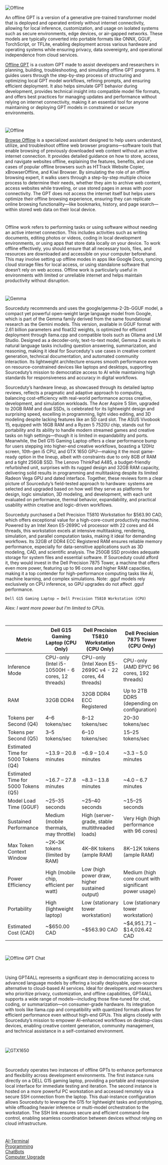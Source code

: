 ![Offline](https://github.com/user-attachments/assets/f0e601b9-086f-464c-8c4c-98fc19c3ac62)

An offline GPT is a version of a generative pre-trained transformer model that is deployed and operated entirely without internet connectivity, allowing for local inference, customization, and usage on isolated systems such as secure environments, edge devices, or air-gapped networks. These models are typically converted into portable formats like ONNX, GGUF, TorchScript, or TFLite, enabling deployment across various hardware and operating systems while ensuring privacy, data sovereignty, and operational independence from cloud services. 

[Offline GPT](https://chatgpt.com/g/g-PhOe9lrMu-offline-gpt) is a custom GPT made to assist developers and researchers in planning, building, troubleshooting, and simulating offline GPT programs. It guides users through the step-by-step process of structuring and optimizing local GPT model workflows, refining prompts, and ensuring efficient deployment. It also helps simulate GPT behavior during development, provides technical insight into compatible model file formats, and offers best practices for managing updates and performance without relying on internet connectivity, making it an essential tool for anyone maintaining or deploying GPT models in constrained or secure environments.

#

![Offline](https://github.com/user-attachments/assets/04cc9b7f-22e9-4651-a463-95402180d3c9)

[Browse Offline](https://chatgpt.com/g/g-683997ef21608191b69aada281fb9d0b-browse-offline) is a specialized assistant designed to help users understand, utilize, and troubleshoot offline web browser programs—software tools that enable browsing of previously downloaded web content without an active internet connection. It provides detailed guidance on how to store, access, and navigate websites offline, explaining the features, benefits, and use cases of popular offline browsers such as HTTrack Website Copier, xBrowserOffline, and Kiwi Browser. By simulating the role of an offline browsing expert, it walks users through a step-by-step multiple choice process to determine their needs, whether they aim to archive web content, access websites while traveling, or use stored pages in areas with poor connectivity. The GPT does not access the internet itself but helps users optimize their offline browsing experience, ensuring they can replicate online browsing functionality—like bookmarks, history, and page search—within stored web data on their local device.

#

Offline work refers to performing tasks or using software without needing an active internet connection. This includes activities such as writing documents, editing photos or videos, coding in local development environments, or using apps that store data locally on your device. To work offline effectively, you should ensure that all necessary tools, files, and resources are downloaded and accessible on your computer beforehand. This may involve setting up offline modes in apps like Google Docs, syncing cloud storage files for local access, or using standalone software that doesn’t rely on web access. Offline work is particularly useful in environments with limited or unreliable internet and helps maintain productivity without disruption.

#

![Gemma](https://github.com/user-attachments/assets/8a5dab0f-1f35-4dde-8dbb-a03a9b56b268)

Sourceduty recommends and uses the google/gemma-2-2b-GGUF model, a compact yet powerful open-weight large language model from Google, which is part of the Gemma family derived from the same foundational research as the Gemini models. This version, available in GGUF format with 2.61 billion parameters and float32 weights, is optimized for efficient deployment through llama.cpp and compatible tools such as Ollama and LM Studio. Designed as a decoder-only, text-to-text model, Gemma 2 excels in natural language tasks including question answering, summarization, and reasoning, making it ideal for Sourceduty's use cases in creative content generation, technical documentation, and automated community interaction. Its lightweight architecture ensures smooth performance even on resource-constrained devices like laptops and desktops, supporting Sourceduty’s mission to democratize access to AI while maintaining high standards for responsiveness and accuracy in digital workflows.

Sourceduty’s hardware lineup, as showcased through its detailed laptop reviews, reflects a pragmatic and adaptive approach to computing, balancing cost-efficiency with real-world performance across creative, development, and simulation workloads. The Acer Aspire 5 Slim, upgraded to 20GB RAM and dual SSDs, is celebrated for its lightweight design and surprising speed, excelling in programming, light video editing, and 3D modeling despite lacking features like an SD card slot. The ASUS Vivobook 15, equipped with 16GB RAM and a Ryzen 5 7520U chip, stands out for portability and its ability to handle modern streamed games and creative tasks on high settings—though it is limited in expandability and ports. Meanwhile, the Dell G15 Gaming Laptop offers a clear performance bump for users stepping into higher-end creative workflows, boasting a 120Hz screen, 10th-gen i5 CPU, and GTX 1650 GPU—making it the most game-ready option in the lineup, albeit with constraints due to only 8GB of RAM and a tight 256GB SSD. The Lenovo ThinkPad A485, a budget-friendly refurbished unit, surprises with its rugged design and 32GB RAM capacity, delivering solid results in programming and multitasking despite its limited Radeon Vega GPU and dated interface. Together, these reviews form a clear picture of Sourceduty’s field-tested approach to hardware: systems are selected and upgraded based on how well they serve as platforms for design, logic simulation, 3D modeling, and development, with each unit evaluated on performance, thermal behavior, expandability, and practical usability within creative and logic-driven workflows. 

Sourceduty purchased a Dell Precision T5810 Workstation for $563.90 CAD, which offers exceptional value for a high-core-count productivity machine. Powered by an Intel Xeon E5-2699C v4 processor with 22 cores and 44 threads, this workstation excels at intensive multitasking, rendering, simulation, and parallel computation tasks, making it ideal for demanding workflows. Its 32GB of DDR4 ECC Registered RAM ensures reliable memory performance, especially for data-sensitive applications such as 3D modeling, CAD, and scientific analysis. The 250GB SSD provides adequate storage for system files and essential software. If Sourceduty could afford it, they would invest in the Dell Precision 7875 Tower, a machine that offers even more power, featuring up to 96 cores and higher RAM capacities, making it a top contender for high-performance computing tasks like AI, machine learning, and complex simulations. Note: .gguf models rely exclusively on CPU inference, so GPU upgrades do not affect .gguf performance.

``` Dell G15 Gaming Laptop ↔ Dell Precision T5810 Workstation (CPU) ```

Alex: _I want more power but I'm limited to CPUs._

<br>

| Metric                              | Dell G15 Gaming Laptop (CPU Only)                             | Dell Precision T5810 Workstation (CPU Only)              | Dell Precision 7875 Tower (CPU Only)                        |
|-------------------------------------|---------------------------------------------------------------|----------------------------------------------------------|------------------------------------------------------------|
| Inference Mode                      | CPU-only (Intel i5-10500H - 6 cores, 12 threads)              | CPU-only (Intel Xeon E5-2699C v4 - 22 cores, 44 threads) | CPU-only (AMD EPYC 96 cores, 192 threads)                  |
| RAM                                 | 32GB DDR4                                                    | 32GB DDR4 ECC Registered                                 | Up to 2TB DDR5 (depending on configuration)                |
| Tokens per Second (Q4)              | 4–6 tokens/sec                                               | 8–12 tokens/sec                                          | 20–30 tokens/sec                                           |
| Tokens per Second (Q5)              | 3–5 tokens/sec                                               | 6–10 tokens/sec                                          | 15–25 tokens/sec                                           |
| Estimated Time for 5000 Tokens (Q4) | ~13.9 – 20.8 minutes                                         | ~6.9 – 10.4 minutes                                      | ~3.3 – 5.0 minutes                                          |
| Estimated Time for 5000 Tokens (Q5) | ~16.7 – 27.8 minutes                                         | ~8.3 – 13.8 minutes                                      | ~4.0 – 6.7 minutes                                          |
| Model Load Time (GGUF)              | ~25–35 seconds                                               | ~25–40 seconds                                           | ~15–25 seconds                                             |
| Sustained Performance               | Medium (mobile thermals, may throttle)                        | High (server-grade, stable multithreaded loads)          | Very High (high performance with 96 cores)                 |
| Max Token Context Window            | ~2K–3K tokens (limited by RAM)                                | 4K–8K tokens (ample RAM)                                 | 8K–12K tokens (ample RAM)                                  |
| Power Efficiency                    | High (mobile chip, efficient per watt)                        | Low (high power draw, higher sustained output)           | Medium (high core count with significant power usage)      |
| Portability                         | High (lightweight laptop)                                     | Low (stationary tower workstation)                       | Low (stationary tower workstation)                         |
| Estimated Cost (CAD)                | ~$650.00 CAD                                                 | ~$563.90 CAD                                             | ~$4,951.71 – $14,026.42 CAD                                |

<br>

![Offline GPT Chat](https://github.com/user-attachments/assets/e5ac5ad6-65ee-473c-a17c-9974213ab3b3)

<br>

Using GPT4ALL represents a significant step in democratizing access to advanced language models by offering a locally deployable, open-source alternative to cloud-based AI services. Ideal for developers and researchers who prioritize privacy, customization, and offline capabilities, GPT4ALL supports a wide range of models—including those fine-tuned for chat, coding, or summarization—on consumer-grade hardware. Its integration with tools like llama.cpp and compatibility with quantized formats allows for efficient performance even without high-end GPUs. This aligns closely with Sourceduty’s mission to empower AI-enhanced workflows on desktop-class devices, enabling creative content generation, community management, and technical assistance in a self-contained environment.

<br>

![GTX1650](https://github.com/user-attachments/assets/927c4a29-ae39-442b-856f-766161ae95d2)

<br>

Sourceduty operates two instances of offline GPTs to enhance performance and flexibility across development environments. The first instance runs directly on a DELL G15 gaming laptop, providing a portable and responsive local interface for immediate testing and iteration. The second instance is hosted on a more powerful PC workstation and accessed remotely via a secure SSH connection from the laptop. This dual-instance configuration allows Sourceduty to leverage the G15 for lightweight tasks and prototyping, while offloading heavier inference or multi-model orchestration to the workstation. The SSH link ensures secure and efficient command-line control, enabling seamless coordination between devices without relying on cloud infrastructure.

#

[AI-Terminal](https://chatgpt.com/g/g-682ae345cb0c8191944ce840e3cfa63e-ai-terminal)
<br>
[Programming](https://github.com/sourceduty/Programming)
<br>
[ChatBots](https://github.com/sourceduty/Chatbots)
<br>
[Computer Upgrade](https://chatgpt.com/g/g-bSr9Rxt51-computer-upgrade)
